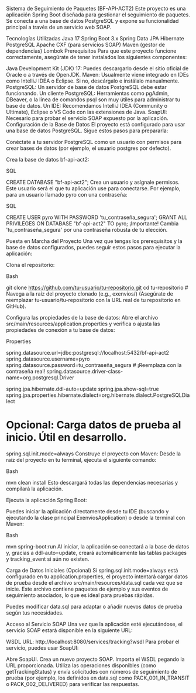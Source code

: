 Sistema de Seguimiento de Paquetes (BF-API-ACT2)
Este proyecto es una aplicación Spring Boot diseñada para gestionar el seguimiento de paquetes. Se conecta a una base de datos PostgreSQL y expone su funcionalidad principal a través de un servicio web SOAP.

Tecnologías Utilizadas
Java 17
Spring Boot 3.x
Spring Data JPA
Hibernate
PostgreSQL
Apache CXF (para servicios SOAP)
Maven (gestor de dependencias)
Lombok
Prerequisitos
Para que este proyecto funcione correctamente, asegúrate de tener instalados los siguientes componentes:

Java Development Kit (JDK) 17: Puedes descargarlo desde el sitio oficial de Oracle o a través de OpenJDK.
Maven: Usualmente viene integrado en IDEs como IntelliJ IDEA o Eclipse. Si no, descárgalo e instálalo manualmente.
PostgreSQL: Un servidor de base de datos PostgreSQL debe estar funcionando.
Un cliente PostgreSQL: Herramientas como pgAdmin, DBeaver, o la línea de comandos psql son muy útiles para administrar tu base de datos.
Un IDE: Recomendamos IntelliJ IDEA (Community o Ultimate), Eclipse o VS Code con las extensiones de Java.
SoapUI: Necesario para probar el servicio SOAP expuesto por la aplicación.
Configuración de la Base de Datos
El proyecto está configurado para usar una base de datos PostgreSQL. Sigue estos pasos para prepararla:

Conéctate a tu servidor PostgreSQL como un usuario con permisos para crear bases de datos (por ejemplo, el usuario postgres por defecto).

Crea la base de datos bf-api-act2:

SQL

CREATE DATABASE "bf-api-act2";
Crea un usuario y asígnale permisos. Este usuario será el que tu aplicación use para conectarse. Por ejemplo, para un usuario llamado pyro con una contraseña:

SQL

CREATE USER pyro WITH PASSWORD 'tu_contraseña_segura';
GRANT ALL PRIVILEGES ON DATABASE "bf-api-act2" TO pyro;
¡Importante! Cambia 'tu_contraseña_segura' por una contraseña robusta de tu elección.

Puesta en Marcha del Proyecto
Una vez que tengas los prerequisitos y la base de datos configurados, puedes seguir estos pasos para ejecutar la aplicación:

Clona el repositorio:

Bash

git clone https://github.com/tu-usuario/tu-repositorio.git
cd tu-repositorio # Navega a la raíz del proyecto clonado (e.g., exenvios/)
(Asegúrate de reemplazar tu-usuario/tu-repositorio con la URL real de tu repositorio en GitHub).

Configura las propiedades de la base de datos:
Abre el archivo src/main/resources/application.properties y verifica o ajusta las propiedades de conexión a tu base de datos:

Properties

spring.datasource.url=jdbc:postgresql://localhost:5432/bf-api-act2
spring.datasource.username=pyro
spring.datasource.password=tu_contraseña_segura # ¡Reemplaza con la contraseña real!
spring.datasource.driver-class-name=org.postgresql.Driver

spring.jpa.hibernate.ddl-auto=update
spring.jpa.show-sql=true
spring.jpa.properties.hibernate.dialect=org.hibernate.dialect.PostgreSQLDialect

# Opcional: Carga datos de prueba al inicio. Útil en desarrollo.
spring.sql.init.mode=always
Construye el proyecto con Maven:
Desde la raíz del proyecto en tu terminal, ejecuta el siguiente comando:

Bash

mvn clean install
Esto descargará todas las dependencias necesarias y compilará la aplicación.

Ejecuta la aplicación Spring Boot:

Puedes iniciar la aplicación directamente desde tu IDE (buscando y ejecutando la clase principal ExenviosApplication) o desde la terminal con Maven:

Bash

mvn spring-boot:run
Al iniciar, la aplicación se conectará a la base de datos y, gracias a ddl-auto=update, creará automáticamente las tablas packages y tracking_event si aún no existen.

Carga de Datos Iniciales (Opcional)
Si spring.sql.init.mode=always está configurado en tu application.properties, el proyecto intentará cargar datos de prueba desde el archivo src/main/resources/data.sql cada vez que se inicie. Este archivo contiene paquetes de ejemplo y sus eventos de seguimiento asociados, lo que es ideal para pruebas rápidas.

Puedes modificar data.sql para adaptar o añadir nuevos datos de prueba según tus necesidades.

Acceso al Servicio SOAP
Una vez que la aplicación esté ejecutándose, el servicio SOAP estará disponible en la siguiente URL:

WSDL URL: http://localhost:8080/services/tracking?wsdl
Para probar el servicio, puedes usar SoapUI:

Abre SoapUI.
Crea un nuevo proyecto SOAP.
Importa el WSDL pegando la URL proporcionada.
Utiliza las operaciones disponibles (como getTrackingStatus) y envía solicitudes con números de seguimiento de prueba (por ejemplo, los definidos en data.sql como PACK_001_IN_TRANSIT o PACK_002_DELIVERED) para verificar las respuestas.